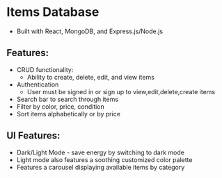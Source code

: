 # Items Database 
- Built with React, MongoDB, and Express.js/Node.js
## Features: 

- CRUD functionality: 
  - Ability to create, delete, edit, and view items 
- Authentication 
  - User must be signed in or sign up to view,edit,delete,create items 
- Search bar to search through items 
- Filter by color, price, condition
- Sort items alphabetically or by price 

## UI Features: 
- Dark/Light Mode - save energy by switching to dark mode
- Light mode also features a soothing customized color palette 
- Features a carousel displaying available items by category 


